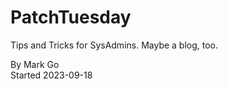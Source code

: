 # PatchTuesday

Tips and Tricks for SysAdmins. Maybe a blog, too.   


By Mark Go  
Started 2023-09-18